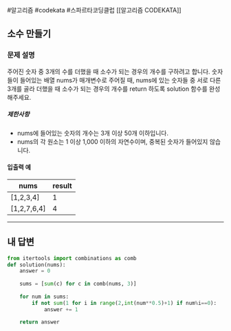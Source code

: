 #알고리즘 #codekata #스파르타코딩클럽 [[알고리즘 CODEKATA]]

## 소수 만들기

### 문제 설명

주어진 숫자 중 3개의 수를 더했을 때 소수가 되는 경우의 개수를 구하려고 합니다. 숫자들이 들어있는 배열 nums가 매개변수로 주어질 때, nums에 있는 숫자들 중 서로 다른 3개를 골라 더했을 때 소수가 되는 경우의 개수를 return 하도록 solution 함수를 완성해주세요.
##### 제한사항
- nums에 들어있는 숫자의 개수는 3개 이상 50개 이하입니다.
- nums의 각 원소는 1 이상 1,000 이하의 자연수이며, 중복된 숫자가 들어있지 않습니다.

#### 입출력 예
| nums         | result |
| ------------ | ------ |
| \[1,2,3,4]   | 1      |
| \[1,2,7,6,4] | 4      |

---

## 내 답변

```python
from itertools import combinations as comb
def solution(nums):
    answer = 0
    
    sums = [sum(c) for c in comb(nums, 3)]
    
    for num in sums:
        if not sum(1 for i in range(2,int(num**0.5)+1) if num%i==0):
            answer += 1

    return answer
```
 